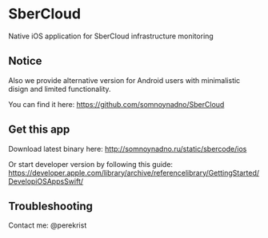 # SberCloud

Native iOS application for SberCloud infrastructure monitoring

## Notice

Also we provide alternative version for Android users with minimalistic disign and limited functionality.

You can find it here: https://github.com/somnoynadno/SberCloud

## Get this app

Download latest binary here: http://somnoynadno.ru/static/sbercode/ios

Or start developer version by following this guide: https://developer.apple.com/library/archive/referencelibrary/GettingStarted/DevelopiOSAppsSwift/

## Troubleshooting

Contact me: @perekrist
